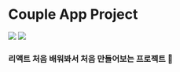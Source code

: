 # Couple App Project

<div>
<img src="https://img.shields.io/badge/React-61DAFB?style=for-the-badge&logo=React&logoColor=white"> 
<img src="https://img.shields.io/badge/GitHub-181717?style=for-the-badge&logo=GitHub&logoColor=white"> 
</div>

### 리액트 처음 배워봐서 처음 만들어보는 프로젝트 🤣
